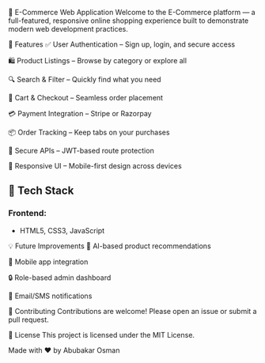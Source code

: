 🛒 E-Commerce Web Application
Welcome to the E-Commerce platform — a full-featured, responsive online shopping experience built to demonstrate modern web development practices.

🚀 Features
✅ User Authentication – Sign up, login, and secure access

🛍️ Product Listings – Browse by category or explore all

🔍 Search & Filter – Quickly find what you need

🛒 Cart & Checkout – Seamless order placement

💳 Payment Integration – Stripe or Razorpay

📦 Order Tracking – Keep tabs on your purchases

🔐 Secure APIs – JWT-based route protection

🎨 Responsive UI – Mobile-first design across devices

## 🧰 Tech Stack

### Frontend:
- HTML5, CSS3, JavaScript


💡 Future Improvements
🧠 AI-based product recommendations

📱 Mobile app integration

🔒 Role-based admin dashboard

📧 Email/SMS notifications

🙌 Contributing
Contributions are welcome! Please open an issue or submit a pull request.

📜 License
This project is licensed under the MIT License.

Made with ❤️ by Abubakar Osman
